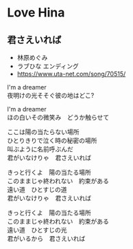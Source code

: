 
# Love Hina

## 君さえいれば

* 林原めぐみ
* ラブひな エンディング
* https://www.uta-net.com/song/70515/

I'm a dreamer<br>
夜明けの光そそぐ彼の地はどこ?<br>

I'm a dreamer<br>
ほの白いその微笑み　どうか触らせて<br>

ここは陽の当たらない場所<br>
ひとりきりで泣く時の秘密の場所<br>
叫ぶように名前呼ぶんだ<br>
君がいなけりゃ　君さえいれば<br>

きっと行くよ　陽の当たる場所<br>
このままじゃ終われない　約束がある<br>
遠い道　ひとすじの道<br>
君がいなけりゃ　君さえいれば<br>

きっと行くよ　陽の当たる場所<br>
このままじゃ終われない　約束がある<br>
遠い道　ひとすじの光<br>
君がいるから　君さえいれば<br>
